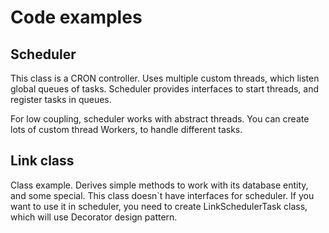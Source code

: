# Code examples

## Scheduler

This class is a CRON controller. Uses multiple custom threads, which listen global queues of tasks.
Scheduler provides interfaces to start threads, and register tasks in queues.

For low coupling, scheduler works with abstract threads. You can create lots of custom thread Workers, to handle
different tasks. 

## Link class

Class example. Derives simple methods to work with its database entity, and some special. This class doesn`t have interfaces for scheduler. If you want to use it in scheduler, you need to create LinkSchedulerTask class, which will use Decorator design pattern.
